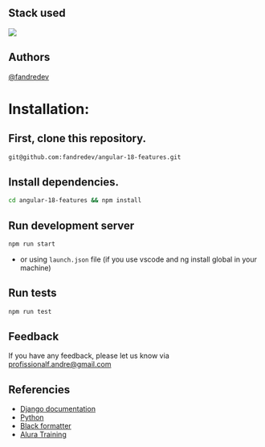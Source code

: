 ## Stack used

<img src="https://skillicons.dev/icons?i=typescript,angular,githubactions,scss,html,css&theme=dark" />

## Authors
[@fandredev](https://www.linkedin.com/in/devfandre/)

# Installation:
## First, clone this repository.
```bash
git@github.com:fandredev/angular-18-features.git
```

## Install dependencies.
```bash
cd angular-18-features && npm install
```
 
## Run development server
```bash
npm run start
```
- or using ```launch.json```  file (if you use vscode and ng install global in your machine)

## Run tests
```bash
npm run test
```

## Feedback

If you have any feedback, please let us know via profissionalf.andre@gmail.com

## Referencies

 - [Django documentation](https://docs.djangoproject.com/en/5.0/)
 - [Python](https://www.python.org/)
 - [Black formatter](https://black.readthedocs.io/en/stable/the_black_code_style/index.html)
 - [Alura Training](https://cursos.alura.com.br/formacao-django-rest)
